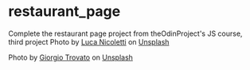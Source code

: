 # restaurant_page
Complete the restaurant page project from theOdinProject's JS course, third project
Photo by <a href="https://unsplash.com/@luca_nicoletti?utm_content=creditCopyText&utm_medium=referral&utm_source=unsplash">Luca Nicoletti</a> on <a href="https://unsplash.com/photos/white-and-black-abstract-painting-O8CHmj0zgAg?utm_content=creditCopyText&utm_medium=referral&utm_source=unsplash">Unsplash</a>

Photo by <a href="https://unsplash.com/@giorgiotrovato?utm_content=creditCopyText&utm_medium=referral&utm_source=unsplash">Giorgio Trovato</a> on <a href="https://unsplash.com/photos/a-close-up-of-a-white-wall-with-wavy-lines-H8X-2bchJI8?utm_content=creditCopyText&utm_medium=referral&utm_source=unsplash">Unsplash</a>
      